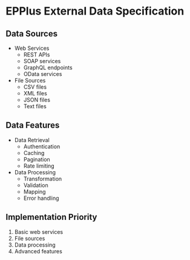 # EPPlus External Data Specification

## Data Sources
- Web Services
  - REST APIs
  - SOAP services
  - GraphQL endpoints
  - OData services
- File Sources
  - CSV files
  - XML files
  - JSON files
  - Text files

## Data Features
- Data Retrieval
  - Authentication
  - Caching
  - Pagination
  - Rate limiting
- Data Processing
  - Transformation
  - Validation
  - Mapping
  - Error handling

## Implementation Priority
1. Basic web services
2. File sources
3. Data processing
4. Advanced features